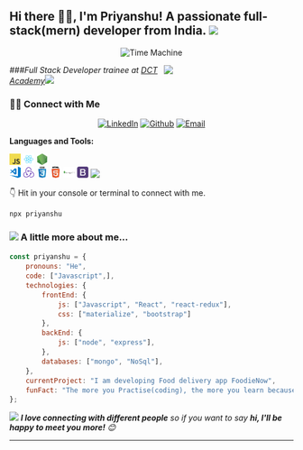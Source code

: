 <h2>Hi there 🙏🏻, I'm Priyanshu! A passionate full-stack(mern) developer from India. 
  <img src="https://media.giphy.com/media/12oufCB0MyZ1Go/giphy.gif" width="50"></h2>
<p align="center">
  <img src="https://imgs.xkcd.com/comics/time_machine.png" alt="Time Machine">
</p>

<img align='right' src="https://media.giphy.com/media/M9gbBd9nbDrOTu1Mqx/giphy.gif" width="230">
<p><em>###Full Stack Developer trainee at <a href="http://www.cleartax.in">DCT Academy</a><img src="https://media.giphy.com/media/WUlplcMpOCEmTGBtBW/giphy.gif" width="30"> 
</em></p>

<h3> 🤝🏻 Connect with Me </h3>

<p align="center">
<a href="https://www.linkedin.com/in/priyanshu-patel-b904021b7/"><img alt="LinkedIn" src="https://img.shields.io/badge/LinkedIn-priyanshu patel-blue?style=flat&logo=linkedin"></a>
<a href="https://github.com/sammy-cool"><img alt="Github" src="https://img.shields.io/badge/GitHub-priyanshu patel-blue?style=flat&logo=github"></a>
<a href="mailto:priyanshu.alt191@gmail.com"><img alt="Email" src="https://img.shields.io/badge/Email-priyanshu.alt191@gmail.com-blue?style=flat&logo=gmail"></a>
</p>

**Languages and Tools:**  

<code><img height="20" src="https://raw.githubusercontent.com/github/explore/80688e429a7d4ef2fca1e82350fe8e3517d3494d/topics/javascript/javascript.png"></code>
<code><img height="20" src="https://raw.githubusercontent.com/github/explore/80688e429a7d4ef2fca1e82350fe8e3517d3494d/topics/react/react.png"></code>
<code><img height="20" src="https://raw.githubusercontent.com/github/explore/80688e429a7d4ef2fca1e82350fe8e3517d3494d/topics/nodejs/nodejs.png"></code>    
<code><img height="20" src="https://raw.githubusercontent.com/github/explore/80688e429a7d4ef2fca1e82350fe8e3517d3494d/topics/visual-studio-code/visual-studio-code.png"></code>
<code><img height="20" src="https://raw.githubusercontent.com/github/explore/80688e429a7d4ef2fca1e82350fe8e3517d3494d/topics/redux/redux.png"></code>
<code><img height="20" src="https://raw.githubusercontent.com/github/explore/80688e429a7d4ef2fca1e82350fe8e3517d3494d/topics/css/css.png"></code>
<code><img height="20" src="https://raw.githubusercontent.com/github/explore/80688e429a7d4ef2fca1e82350fe8e3517d3494d/topics/html/html.png"></code>
<code><img height="20" src="https://raw.githubusercontent.com/github/explore/80688e429a7d4ef2fca1e82350fe8e3517d3494d/topics/mongodb/mongodb.png"></code>
<code><img height="20" src="https://raw.githubusercontent.com/github/explore/80688e429a7d4ef2fca1e82350fe8e3517d3494d/topics/bootstrap/bootstrap.png"></code>
<code><img height="20" src="https://camo.githubusercontent.com/e8dd57e8a1f1609a27dd99eb4ba9d05f7ad28ba2/68747470733a2f2f63646e2e6a7364656c6976722e6e65742f6e706d2f73696d706c652d69636f6e734076332f69636f6e732f6769746875622e737667"></code>

👇 Hit in your console or terminal to connect with me.

```bash
npx priyanshu
```

### <img src="https://media.giphy.com/media/VgCDAzcKvsR6OM0uWg/giphy.gif" width="50"> A little more about me...  

```javascript
const priyanshu = {
    pronouns: "He",
    code: ["Javascript",],
    technologies: {
        frontEnd: {
            js: ["Javascript", "React", "react-redux"],
            css: ["materialize", "bootstrap"]
        },
        backEnd: {
            js: ["node", "express"],
        },
        databases: ["mongo", "NoSql"],
    },
    currentProject: "I am developing Food delivery app FoodieNow",
    funFact: "The more you Practise(coding), the more you learn because this is the endless journey"
};
```

<img src="https://media.giphy.com/media/LnQjpWaON8nhr21vNW/giphy.gif" width="60"> <em><b>I love connecting with different people</b> so if you want to say <b>hi, I'll be happy to meet you more!</b> 😊</em>

---
